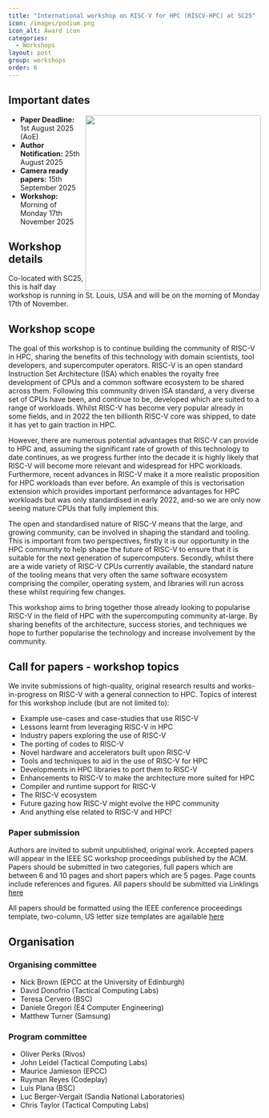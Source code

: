 ```yaml
---
title: "International workshop on RISC-V for HPC (RISCV-HPC) at SC25"
icon: /images/podium.png
icon_alt: Award icon
categories:
  - Workshops
layout: post
group: workshops
order: 6
---
```


## Important dates
<img align="right" src="https://riscv.epcc.ed.ac.uk/images/sc25_black_hor_flat.png" width=350>

* **Paper Deadline:** 1st August 2025 (AoE)
* **Author Notification:** 25th August 2025
* **Camera ready papers:** 15th September 2025
* **Workshop:** Morning of Monday 17th November 2025

## Workshop details
Co-located with SC25, this is half day workshop is running in St. Louis, USA and will be on the morning of Monday 17th of November.

## Workshop scope
The goal of this workshop is to continue building the community of RISC-V in HPC, sharing the benefits of this technology with domain scientists, tool developers, and supercomputer operators. RISC-V is an open standard Instruction Set Architecture (ISA) which enables the royalty free development of CPUs and a common software ecosystem to be shared across them. Following this community driven ISA standard, a very diverse set of CPUs have been, and continue to be, developed which are suited to a range of workloads. Whilst RISC-V has become very popular already in some fields, and in 2022 the ten billionth RISC-V core was shipped, to date it has yet to gain traction in HPC.

However, there are numerous potential advantages that RISC-V can provide to HPC and, assuming the significant rate of growth of this technology to date continues, as we progress further into the decade it is highly likely that RISC-V will become more relevant and widespread for HPC workloads. Furthermore, recent advances in RISC-V make it a more realistic proposition for HPC workloads than ever before. An example of this is vectorisation extension which provides important performance advantages for HPC workloads but was only standardised in early 2022, and-so we are only now seeing mature CPUs that fully implement this.

The open and standardised nature of RISC-V means that the large, and growing community, can be involved in shaping the standard and tooling. This is important from two perspectives, firstly it is our opportunity in the HPC community to help shape the future of RISC-V to ensure that it is suitable for the next generation of supercomputers. Secondly, whilst there are a wide variety of RISC-V CPUs currently available, the standard nature of the tooling means that very often the same software ecosystem comprising the compiler, operating system, and libraries will run across these whilst requiring few changes.

This workshop aims to bring together those already looking to popularise RISC-V in the field of HPC with the supercomputing community at-large. By sharing benefits of the architecture, success stories, and techniques we hope to further popularise the technology and increase involvement by the community. 

## Call for papers - workshop topics

We invite submissions of high-quality, original research results and works-in-progress on RISC-V with a general connection to HPC. Topics of interest for this workshop include (but are not limited to):

* Example use-cases and case-studies that use RISC-V
* Lessons learnt from leveraging RISC-V in HPC
* Industry papers exploring the use of RISC-V
* The porting of codes to RISC-V
* Novel hardware and accelerators built upon RISC-V
* Tools and techniques to aid in the use of RISC-V for HPC
* Developments in HPC libraries to port them to RISC-V
* Enhancements to RISC-V to make the architecture more suited for HPC
* Compiler and runtime support for RISC-V
* The RISC-V ecosystem
* Future gazing how RISC-V might evolve the HPC community
* And anything else related to RISC-V and HPC!

### Paper submission

Authors are invited to submit unpublished, original work. Accepted papers will appear in the IEEE SC workshop proceedings published by the ACM. Papers should be submitted in two categories, full papers which are between 6 and 10 pages and short papers which are 5 pages. Page counts include references and figures. All papers should be submitted via Linklings [here](https://submissions.supercomputing.org/?args=Aprcnt3DxGzb0zU3TJUHtGyfHfbQIf0zU30Jprcnt3DbATzU30IXrfGzIXrfh_NTz0Cx0zfsGc__RDTHQP0Aprcnt3DxfGzU3ACIIfb0HQP0Aprcnt3DxfTtUbprcnt3DsfGQUIYprcnt3DbTtUbb0XfQbGzt9_TzYprcnt3D40bprcnt3DQxGdbUfTzYprcnt3D40QHHGdbUfTzYprcnt3D40Iprcnt3Dxprcnt3DGdbUfTrAprcnt3DxGzU3ACI0IQ3TrJUHtGzU3ACI0IQ3TEGRRRch)

All papers should be formatted using the IEEE conference proceedings template, two-column, US letter size templates are agailable [here](https://www.ieee.org/conferences/publishing/templates.html)

## Organisation 

### Organising committee

* Nick Brown (EPCC at the University of Edinburgh)
* David Donofrio (Tactical Computing Labs)
* Teresa Cervero (BSC)
* Daniele Gregori (E4 Computer Engineering)
* Matthew Turner (Samsung)

### Program committee

* Oliver Perks (Rivos)
* John Leidel (Tactical Computing Labs)
* Maurice Jamieson (EPCC)
* Ruyman Reyes (Codeplay)
* Luis Plana (BSC)
* Luc Berger-Vergait (Sandia National Laboratories)
* Chris Taylor (Tactical Computing Labs)

